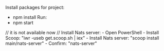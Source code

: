 Install packages for project:
  - npm install
Run:
  - npm start

// it is not available now //
Install Nats server:
    - Open PowerShell
    - Install Scoop: "iwr -useb get.scoop.sh | iex"
    - Install Nats server: "scoop install main/nats-server"
    - Confirm: "nats-server"

